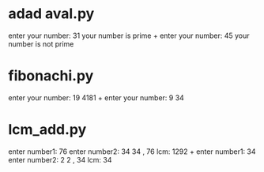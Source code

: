 # adad aval.py
enter your number: 31
your number is prime
+
enter your number: 45
your number is not prime
# fibonachi.py
enter your number: 19
4181
+
enter your number: 9
34
# lcm_add.py
enter number1: 76
enter number2: 34
34 , 76
lcm: 1292
+
enter number1: 34
enter number2: 2
2 , 34
lcm: 34
